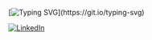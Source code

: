 [![Typing SVG](https://readme-typing-svg.herokuapp.com?color=%2336BCF7&lines=Hello+World+👋+!+!)](https://git.io/typing-svg)

[![LinkedIn](https://img.shields.io/badge/LinkedIn-0077B5?style=flat-square&logo=linkedin&logoColor=white)](https://www.linkedin.com/in/charles-colella-0a2a98192/)

